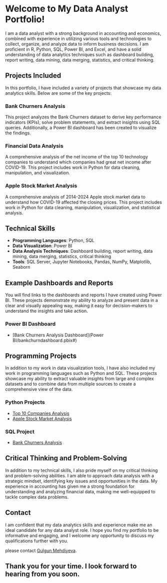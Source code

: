 # Welcome to My Data Analyst Portfolio!

I am a data analyst with a strong background in accounting and economics, combined with experience in utilizing various tools and technologies to collect, organize, and analyze data to inform business decisions. I am proficient in R, Python, SQL, Power BI, and Excel, and have a solid understanding of data analytics techniques such as dashboard building, report writing, data mining, data merging, statistics, and critical thinking.

## Projects Included

In this portfolio, I have included a variety of projects that showcase my data analytics skills. Below are some of the key projects:

### Bank Churners Analysis
This project analyzes the Bank Churners dataset to derive key performance indicators (KPIs), solve problem statements, and extract insights using SQL queries. Additionally, a Power BI dashboard has been created to visualize the findings.

### Financial Data Analysis
A comprehensive analysis of the net income of the top 10 technology companies to understand which companies had great net income after COVID-19. This project includes work in Python for data cleaning, manipulation, and visualization.

### Apple Stock Market Analysis
A comprehensive analysis of 2014-2024 Apple stock market data to understand how COVID-19 affected the closing prices. This project includes work in Python for data cleaning, manipulation, visualization, and statistical analysis.

## Technical Skills

- **Programming Languages**: Python, SQL
- **Data Visualization**: Power BI 
- **Data Analysis Techniques**: Dashboard building, report writing, data mining, data merging, statistics, critical thinking
- **Tools**: SQL Server, Jupyter Notebooks, Pandas, NumPy, Matplotlib, Seaborn

## Example Dashboards and Reports

You will find links to the dashboards and reports I have created using Power BI. These projects demonstrate my ability to analyze and present data in a clear and visually appealing way, making it easy for decision-makers to understand the insights and take action.

### Power BI Dashboard
- [Bank Churners Analysis Dashboard](Power BI/bankchurndashboard.pbix#)

## Programming Projects

In addition to my work in data visualization tools, I have also included my work in programming languages such as Python and SQL. These projects showcase my ability to extract valuable insights from large and complex datasets and to combine data from multiple sources to create a comprehensive view of the data.

### Python Projects
- [Top 10 Companies Analysis](python/Untitled1.ipynb#)
- [Apple Stock Market Analysis](python/Untitled2.ipynb#)

### SQL Project
- [Bank Churners Analysis](SQL/bankchurn.sql#)

## Critical Thinking and Problem-Solving

In addition to my technical skills, I also pride myself on my critical thinking and problem-solving abilities. I am able to approach data analysis with a strategic mindset, identifying key issues and opportunities in the data. My experience in accounting has given me a strong foundation for understanding and analyzing financial data, making me well-equipped to tackle complex data problems.

## Contact

I am confident that my data analytics skills and experience make me an ideal candidate for any data analyst role. I hope you find my portfolio to be informative and engaging, and I welcome any opportunity to discuss my qualifications further with you.

please contact [Gulgun Mehdiyeva](mailto:julie.mehdiyeva@gmail.com).

Thank you for your time. I look forward to hearing from you soon.
---

